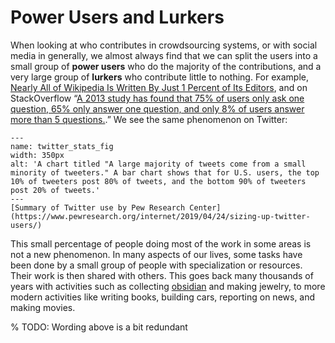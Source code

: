 # Power Users and Lurkers
When looking at who contributes in crowdsourcing systems, or with social media in generally, we almost always find that we can split the users into a small group of __power users__ who do the majority of the contributions, and a very large group of __lurkers__ who contribute little to nothing. For example, [Nearly All of Wikipedia Is Written By Just 1 Percent of Its Editors](https://www.vice.com/en/article/7x47bb/wikipedia-editors-elite-diversity-foundation), and on StackOverflow “[A 2013 study has found that 75% of users only ask one question, 65% only answer one question, and only 8% of users answer more than 5 questions.](https://en.wikipedia.org/wiki/Stack_Overflow).” We see the same phenomenon on Twitter:

```{figure} twitter_stats.png
---
name: twitter_stats_fig
width: 350px
alt: 'A chart titled "A large majority of tweets come from a small minority of tweeters." A bar chart shows that for U.S. users, the top 10% of tweeters post 80% of tweets, and the bottom 90% of tweeters post 20% of tweets.'
---
[Summary of Twitter use by Pew Research Center](https://www.pewresearch.org/internet/2019/04/24/sizing-up-twitter-users/)
```

This small percentage of people doing most of the work in some areas is not a new phenomenon. In many aspects of our lives, some tasks have been done by a small group of people with specialization or resources. Their work is then shared with others. This goes back many thousands of years with activities such as collecting [obsidian](https://en.wikipedia.org/wiki/Obsidian#Prehistoric_and_historical_use) and making jewelry, to more modern activities like writing books, building cars, reporting on news, and making movies.

% TODO: Wording above is a bit redundant



